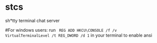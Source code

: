 # stcs
sh*tty terminal chat server

#For windows users:
run ``` REG ADD HKCU\CONSOLE /f /v VirtualTerminalLevel /t REG_DWORD /d 1``` in your terminal to enable ansi 
